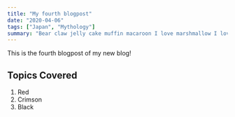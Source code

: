 ```yaml
---
title: "My fourth blogpost"
date: "2020-04-06"
tags: ["Japan", "Mythology"]
summary: "Bear claw jelly cake muffin macaroon I love marshmallow I love. Pudding croissant donut soufflé cake sugar plum halvah. Ice cream tiramisu gummi bears liquorice gummies candy."
---
```


This is the fourth blogpost of my new blog!

## Topics Covered

1. Red
2. Crimson
3. Black
